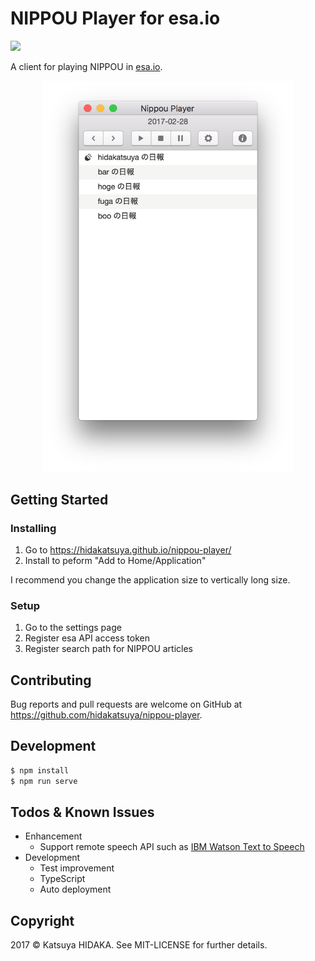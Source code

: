 # NIPPOU Player for esa.io

[![](https://github.com/hidakatsuya/nippou-player/workflows/Test/badge.svg)](https://github.com/hidakatsuya/nippou-player/actions?query=branch%3Amaster)

A client for playing NIPPOU in [esa.io](https://esa.io).

<p align="center">
  <img src="image.png" width="400" />
</p>

## Getting Started

### Installing

1. Go to https://hidakatsuya.github.io/nippou-player/
2. Install to peform "Add to Home/Application"

I recommend you change the application size to vertically long size.

### Setup

1. Go to the settings page
2. Register esa API access token
3. Register search path for NIPPOU articles

## Contributing

Bug reports and pull requests are welcome on GitHub at https://github.com/hidakatsuya/nippou-player.

## Development

```bash
$ npm install
$ npm run serve
```

## Todos & Known Issues

- Enhancement
  - Support remote speech API such as [IBM Watson Text to Speech](https://www.ibm.com/watson/jp-ja/developercloud/text-to-speech.html)
- Development
  - Test improvement
  - TypeScript
  - Auto deployment

## Copyright

2017 &copy; Katsuya HIDAKA. See MIT-LICENSE for further details.
